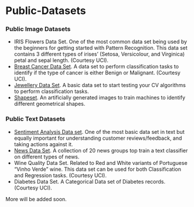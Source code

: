 # Public-Datasets
### Public Image Datasets
- IRIS Flowers Data Set. One of the most common data set being used by the beginners for getting started with Pattern Recognition. This data set contains 3 different types of irises’ (Setosa, Versicolour, and Virginica) petal and sepal length. (Courtesy UCI).
- [Breast Cancer Data Set](https://drive.google.com/file/d/0B4KI-B-t3wTjTHZ1U29WYU93enM/view?usp=sharing). A data set to perform classification tasks to identify if the type of cancer is either Benign or Malignant. (Courtesy UCI).
- [Jewellery Data Set](https://drive.google.com/open?id=0B4KI-B-t3wTjbElMTS1DVldQUnc). A basic data set to start testing your CV algorithms to perform classification tasks. 
- [Shapeset](https://drive.google.com/file/d/0B4KI-B-t3wTjQ05rcE1INzlTN2c/view?usp=sharing). An artificially generated images to train machines to identify different geometrical shapes. 

### Public Text Datasets
- [Sentiment Analysis Data set](https://drive.google.com/file/d/0B4KI-B-t3wTjLWlHN29BSC00YjQ/view?usp=sharing). One of the most basic data set in text but equally important for understanding customer reviews/feedback, and taking actions against it.
- [News Data Set](https://drive.google.com/file/d/0B4KI-B-t3wTjTEF5SWVJMVd5amc/view?usp=sharing). A collection of 20 news groups top train a text classifier on different types of news.
- Wine Quality Data Set. Related to Red and White variants of Portuguese “Vinho Verde” wine. This data set can be used for both Classification and Regression tasks. (Courtesy UCI).
- Diabetes Data Set. A Categorical Data set of Diabetes records. (Courtesy UCI).

More will be added soon. 

